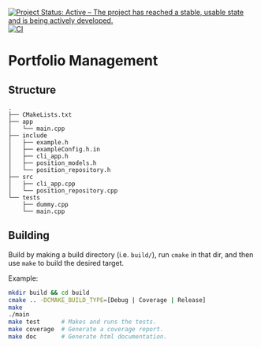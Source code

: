 [![Project Status: Active – The project has reached a stable, usable state and is being actively developed.](http://www.repostatus.org/badges/latest/active.svg)](http://www.repostatus.org/#active)
[![CI](https://github.com/sneddonlewis/port_mgmt/actions/workflows/ci.yml/badge.svg)](https://github.com/sneddonlewis/port_mgmt/actions/workflows/ci.yml)

# Portfolio Management


## Structure
``` text
.
├── CMakeLists.txt
├── app
│   └── main.cpp
├── include
│   ├── example.h
│   ├── exampleConfig.h.in
│   ├── cli_app.h
│   ├── position_models.h
│   └── position_repository.h
├── src
│   ├── cli_app.cpp
│   └── position_repository.cpp
└── tests
    ├── dummy.cpp
    └── main.cpp
```

## Building

Build by making a build directory (i.e. `build/`), run `cmake` in that dir, and then use `make` to build the desired target.

Example:

```bash
mkdir build && cd build
cmake .. -DCMAKE_BUILD_TYPE=[Debug | Coverage | Release]
make
./main
make test      # Makes and runs the tests.
make coverage  # Generate a coverage report.
make doc       # Generate html documentation.
```

